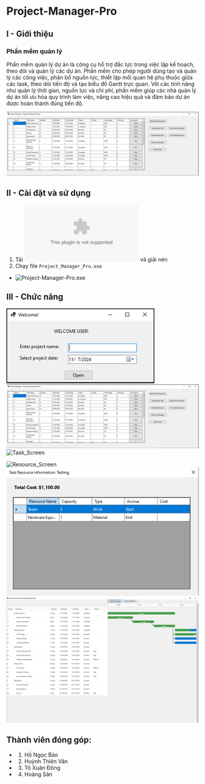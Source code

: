 # Project-Manager-Pro

## I - Giới thiệu
### Phần mềm quản lý
Phần mềm quản lý dự án là công cụ hỗ trợ đắc lực trong việc lập kế hoạch, theo dõi và quản lý các dự án. Phần mềm cho phép người dùng tạo và quản lý các công việc, phân bổ nguồn lực, thiết lập mối quan hệ phụ thuộc giữa các task, theo dõi tiến độ và tạo biểu đồ Gantt trực quan. Với các tính năng như quản lý thời gian, nguồn lực và chi phí, phần mềm giúp các nhà quản lý dự án tối ưu hóa quy trình làm việc, nâng cao hiệu quả và đảm bảo dự án được hoàn thành đúng tiến độ.

![Màn hình chính](Preview/Main_Screen.png)
## II - Cài đặt và sử dụng
1. Tải ![Project Manager Pro](Project_Manager_Pro.zip) và giải nén
2. Chạy file `Project_Manager_Pro.exe`
* ![Project-Manager-Pro.exe](Preview/PMPexe.png)

## III - Chức năng

![Welcome_Screen](Preview/Welcome_Screen.png)
![Main_Screen](Preview/Main_Screen.png)
![Task_Screen](Preview/Task_Screen.png)

![Resource_Screen](Preview/Resource_Screen.png)
![Task_Resource_Screen](Preview/Task_Resource_Screen.png)
![GanttChart_Screen](Preview/GanttChart_Screen.png)


## Thành viên đóng góp:
- 1) Hồ Ngọc Bảo
- 2) Huỳnh Thiên Văn
- 3) Tô Xuân Đông
- 4) Hoàng Sân
